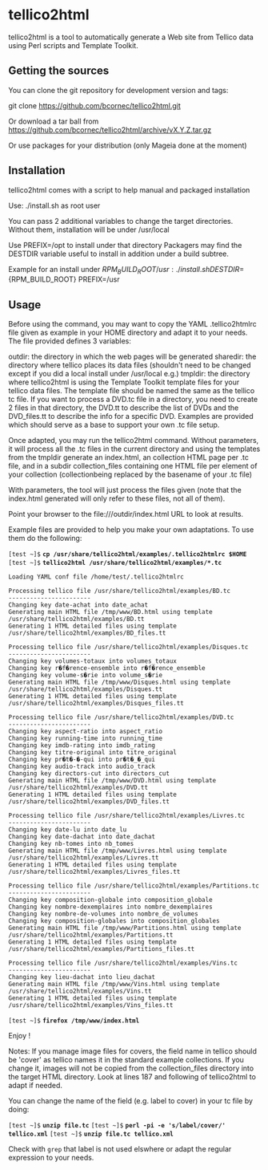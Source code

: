 # tellico2html
tellico2html is a tool to automatically generate a Web site from Tellico data using Perl scripts and Template Toolkit.

## Getting the sources

You can clone the git repository for development version and tags:

git clone https://github.com/bcornec/tellico2html.git

Or download a tar ball from https://github.com/bcornec/tellico2html/archive/vX.Y.Z.tar.gz

Or use packages for your distribution (only Mageia done at the moment)

## Installation

tellico2html comes with a script to help manual and packaged installation

Use: ./install.sh as root user

You can pass 2 additional variables to change the target directories. Without them, installation will be under /usr/local

Use PREFIX=/opt to install under that directory
Packagers may find the DESTDIR variable useful to install in addition under a build subtree.

Example for an install under ${RPM_BUILD_ROOT}/usr: ./install.sh DESTDIR=${RPM_BUILD_ROOT} PREFIX=/usr

## Usage

Before using the command, you may want to copy the YAML .tellico2htmlrc file given as example in your HOME directory and adapt it to your needs. The file provided defines 3 variables:

outdir: the directory in which the web pages will be generated
sharedir: the directory where tellico places its data files (shouldn't need to be changed except if you did a local install under /usr/local e.g.)
tmpldir: the directory where tellico2html is using the Template Toolkit template files for your tellico data files. The template file should be named the same as the tellico tc file. If you want to process a DVD.tc file in a directory, you need to create 2 files in that directory, the DVD.tt to describe the list of DVDs and the DVD_files.tt to describe the info for a specific DVD. Examples are provided which should serve as a base to support your own .tc file setup.

Once adapted, you may run the tellico2html command. Without parameters, it will process all the .tc files in the current directory and using the templates from the tmpldir generate an index.html, an collection HTML page per .tc file, and in a subdir collection_files containing one HTML file per element of your collection (collectionbeing replaced by the basename of your .tc file)

With parameters, the tool will just process the files given (note that the index.html generated will only refer to these files, not all of them).

Point your browser to the file:///outdir/index.html URL to look at results.

Example files are provided to help you make your own adaptations. To use them do the following:

`[test ~]$` **`cp /usr/share/tellico2html/examples/.tellico2htmlrc $HOME`**
`[test ~]$` **`tellico2html /usr/share/tellico2html/examples/*.tc`**
```
Loading YAML conf file /home/test/.tellico2htmlrc

Processing tellico file /usr/share/tellico2html/examples/BD.tc
-----------------------
Changing key date-achat into date_achat
Generating main HTML file /tmp/www/BD.html using template /usr/share/tellico2html/examples/BD.tt
Generating 1 HTML detailed files using template /usr/share/tellico2html/examples/BD_files.tt

Processing tellico file /usr/share/tellico2html/examples/Disques.tc
-----------------------
Changing key volumes-totaux into volumes_totaux
Changing key r�f�rence-ensemble into r�f�rence_ensemble
Changing key volume-s�rie into volume_s�rie
Generating main HTML file /tmp/www/Disques.html using template /usr/share/tellico2html/examples/Disques.tt
Generating 1 HTML detailed files using template /usr/share/tellico2html/examples/Disques_files.tt

Processing tellico file /usr/share/tellico2html/examples/DVD.tc
-----------------------
Changing key aspect-ratio into aspect_ratio
Changing key running-time into running_time
Changing key imdb-rating into imdb_rating
Changing key titre-original into titre_original
Changing key pr�t�-�-qui into pr�t�_�_qui
Changing key audio-track into audio_track
Changing key directors-cut into directors_cut
Generating main HTML file /tmp/www/DVD.html using template /usr/share/tellico2html/examples/DVD.tt
Generating 1 HTML detailed files using template /usr/share/tellico2html/examples/DVD_files.tt

Processing tellico file /usr/share/tellico2html/examples/Livres.tc
-----------------------
Changing key date-lu into date_lu
Changing key date-dachat into date_dachat
Changing key nb-tomes into nb_tomes
Generating main HTML file /tmp/www/Livres.html using template /usr/share/tellico2html/examples/Livres.tt
Generating 1 HTML detailed files using template /usr/share/tellico2html/examples/Livres_files.tt

Processing tellico file /usr/share/tellico2html/examples/Partitions.tc
-----------------------
Changing key composition-globale into composition_globale
Changing key nombre-dexemplaires into nombre_dexemplaires
Changing key nombre-de-volumes into nombre_de_volumes
Changing key composition-globales into composition_globales
Generating main HTML file /tmp/www/Partitions.html using template /usr/share/tellico2html/examples/Partitions.tt
Generating 1 HTML detailed files using template /usr/share/tellico2html/examples/Partitions_files.tt

Processing tellico file /usr/share/tellico2html/examples/Vins.tc
-----------------------
Changing key lieu-dachat into lieu_dachat
Generating main HTML file /tmp/www/Vins.html using template /usr/share/tellico2html/examples/Vins.tt
Generating 1 HTML detailed files using template /usr/share/tellico2html/examples/Vins_files.tt
```
`[test ~]$` **`firefox /tmp/www/index.html`**

Enjoy !

Notes: If you manage image files for covers, the field name in tellico should be 'cover' as tellico names it in the standard example collections. If you change it, images will not be copied from the collection_files directory into the target HTML directory. Look at lines 187 and following of tellico2html to adapt if needed.

You can change the name of the field (e.g. label to cover) in your tc file by doing:

`[test ~]$` **`unzip file.tc`**
`[test ~]$` **`perl -pi -e 's/label/cover/' tellico.xml`**
`[test ~]$` **`unzip file.tc tellico.xml`**

Check with `grep` that label is not used elswhere or adapt the regular expression to your needs.
